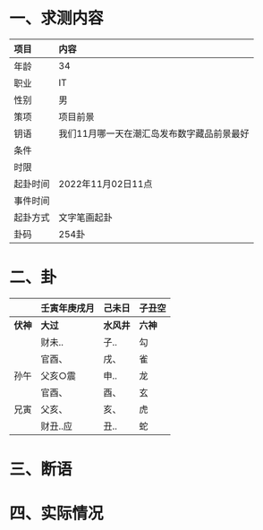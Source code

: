 # 一、求测内容
|项目|内容|
|:-|:-|
|年龄|34|
|职业|IT|
|性别|男|
|策项|项目前景|
|钥语|我们11月哪一天在潮汇岛发布数字藏品前景最好|
|条件||
|时限||
|起卦时间|2022年11月02日11点|
|事件时间||
|起卦方式|文字笔画起卦|
|卦码|254卦|

# 二、卦
||壬寅年庚戌月|己未日|子丑空|
|:-|:-|:-|:-|
|**伏神**|**大过**|**水风井**|**六神**|
||财未..|子..|勾|
||官酉、|戌、|雀|
|孙午|父亥○震|申..|龙|
||官酉、|酉、|玄|
|兄寅|父亥、|亥、|虎|
||财丑..应|丑..|蛇|


# 三、断语

# 四、实际情况